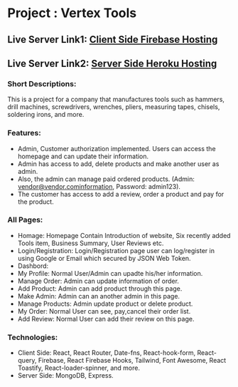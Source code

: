# Project : Vertex Tools

## Live Server Link1: [Client Side Firebase Hosting](https://vertex-tools.web.app/)
## Live Server Link2: [Server Side Heroku Hosting](https://vertex-tools.herokuapp.com/)

### Short Descriptions:
This is a project for a company that manufactures tools such as hammers, drill machines, screwdrivers, wrenches, pliers, measuring tapes, chisels, soldering irons, and more.

### Features:
* Admin, Customer authorization implemented. Users can access the homepage and can update their information.
* Admin has access to add, delete products and make another user as admin.
* Also, the admin can manage paid ordered products. (Admin: vendor@vendor.cominformation, Password: admin123).
* The customer has access to add a review, order a product and pay for the product.

### All Pages:
* Homage: Homepage Contain Introduction of website, Six recently added Tools item, Business Summary, User Reviews etc.
* Login/Registration: Login/Registration page user can log/register in using Google or Email which secured by JSON Web Token.
* Dashbord:
* My Profile: Normal User/Admin can upadte his/her information.
* Manage Order: Admin can update information of order.
* Add Product: Admin can add product through this page.
* Make Admin: Admin can an another admin in this page.
* Manage Products: Admin update product or delete product.
* My Order: Normal User can see, pay,cancel their order list.
* Add Review: Normal User can add their review on this page.

### Technologies:
* Client Side: React, React Router, Date-fns, React-hook-form, React-query, Firebase, React Firebase Hooks, Tailwind, Font Awesome, React Toastify, React-loader-spinner, and more.
* Server Side: MongoDB, Express.
